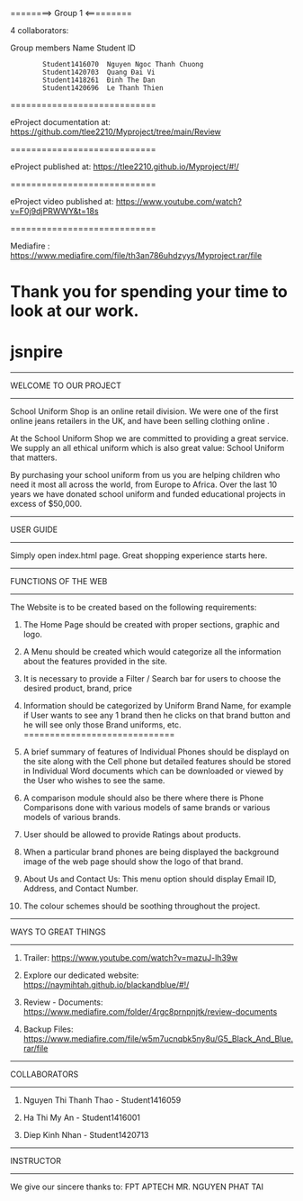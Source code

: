 
========> Group 1 <=========

4 collaborators:

Group members Name Student ID

                   
          	Student1416070	Nguyen Ngoc Thanh Chuong
	        Student1420703	Quang Đai Vi
	        Student1418261	Đinh The Dan
          	Student1420696	Le Thanh Thien
============================

eProject documentation at: https://github.com/tlee2210/Myproject/tree/main/Review

============================

eProject published at: https://tlee2210.github.io/Myproject/#!/

============================

eProject video published at: https://www.youtube.com/watch?v=F0j9djPRWWY&t=18s

============================

Mediafire                  : https://www.mediafire.com/file/th3an786uhdzyys/Myproject.rar/file

Thank you for spending your time to look at our work.
===============================================================================================

# jsnpire


*************************************
WELCOME TO OUR PROJECT
*************************************

School Uniform Shop is an online retail division. We were one of the first online jeans retailers in the UK, and have been selling clothing online .

At the School Uniform Shop we are committed to providing a great service. We supply an all ethical uniform which is also great value: School Uniform that matters.

By purchasing your school uniform from us you are helping children who need it most all across the world, from Europe to Africa. Over the last 10 years we have donated school uniform and funded educational projects in excess of $50,000.
*************************************
USER GUIDE
*************************************

Simply open index.html page. Great shopping experience starts here.

*************************************
FUNCTIONS OF THE WEB
*************************************

The Website is to be created based on the following requirements:

1) The Home Page should be created with proper sections, graphic and logo.

2) A Menu should be created which would categorize all the information about the features provided in the site.

3) It is necessary to provide a Filter / Search bar for users to choose the desired product, brand, price

4) Information should be categorized by Uniform Brand Name, for example if User wants to see any 1 brand then he clicks on that brand button and he will see only those Brand uniforms, etc.
=============================

5) A brief summary of features of Individual Phones should be displayd on the site along with the Cell phone but detailed features should be stored in Individual Word documents which can be downloaded or viewed by the User who wishes to see the same.

6) A comparison module should also be there where there is Phone Comparisons done with various models of same brands or various models of various brands.

7) User should be allowed to provide Ratings about products.

8) When a particular brand phones are being displayed the background image of the web page should show the logo of that brand.

9) About Us and Contact Us: This menu option should display Email ID, Address, and Contact Number.

10) The colour schemes should be soothing throughout the project.

*************************************
WAYS TO GREAT THINGS
*************************************

1) Trailer: https://www.youtube.com/watch?v=mazuJ-lh39w

2) Explore our dedicated website: https://naymihtah.github.io/blackandblue/#!/

3) Review - Documents: https://www.mediafire.com/folder/4rgc8prnpnjtk/review-documents

4) Backup Files: https://www.mediafire.com/file/w5m7ucnqbk5ny8u/G5_Black_And_Blue.rar/file

*************************************
COLLABORATORS
*************************************

1) Nguyen Thi Thanh Thao - Student1416059

2) Ha Thi My An - Student1416001

3) Diep Kinh Nhan - Student1420713

*************************************
INSTRUCTOR
*************************************
We give our sincere thanks to:
FPT APTECH
MR. NGUYEN PHAT TAI
